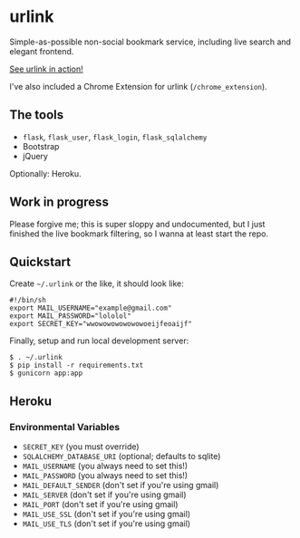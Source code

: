 # urlink

Simple-as-possible non-social bookmark service, including live search
and elegant frontend.

[See urlink in action!](http://urlink.link)

I've also included a Chrome Extension for urlink (`/chrome_extension`).

## The tools

  * `flask`, `flask_user`, `flask_login`, `flask_sqlalchemy`
  * Bootstrap
  * jQuery

Optionally: Heroku.

## Work in progress

Please forgive me; this is super sloppy and undocumented, but I just
finished the live bookmark filtering, so I wanna at least start the repo.

## Quickstart

Create `~/.urlink` or the like, it should look like:

```
#!/bin/sh
export MAIL_USERNAME="example@gmail.com"
export MAIL_PASSWORD="lololol"
export SECRET_KEY="wwowowowowowowoeijfeoaijf"
```

Finally, setup and run local development server:

```
$ . ~/.urlink
$ pip install -r requirements.txt
$ gunicorn app:app
```

## Heroku

### Environmental Variables

  * `SECRET_KEY` (you must override)
  * `SQLALCHEMY_DATABASE_URI` (optional; defaults to sqlite)
  * `MAIL_USERNAME` (you always need to set this!)
  * `MAIL_PASSWORD` (you always need to set this!)
  * `MAIL_DEFAULT_SENDER` (don't set if you're using gmail)
  * `MAIL_SERVER` (don't set if you're using gmail)
  * `MAIL_PORT` (don't set if you're using gmail)
  * `MAIL_USE_SSL` (don't set if you're using gmail)
  * `MAIL_USE_TLS` (don't set if you're using gmail)
